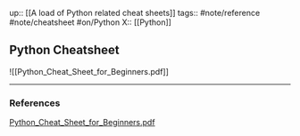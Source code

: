 up:: [[A load of Python related cheat sheets]]
tags:: #note/reference #note/cheatsheet #on/Python 
X:: [[Python]]

## Python Cheatsheet

![[Python_Cheat_Sheet_for_Beginners.pdf]]




---
### References

[Python\_Cheat\_Sheet\_for\_Beginners.pdf](https://res.cloudinary.com/dyd911kmh/image/upload/v1673614153/Marketing/Blog/Python_Cheat_Sheet_for_Beginners.pdf)